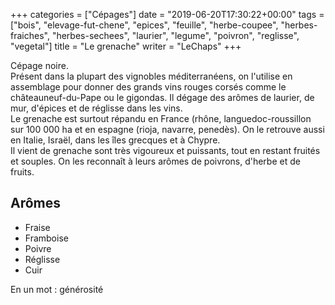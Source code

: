 +++
categories = ["Cépages"]
date = "2019-06-20T17:30:22+00:00"
tags = ["bois", "elevage-fut-chene", "epices", "feuille", "herbe-coupee", "herbes-fraiches", "herbes-sechees", "laurier", "legume", "poivron", "reglisse", "vegetal"] 
title = "Le grenache"
writer = "LeChaps"
+++

Cépage noire.  
Présent dans la plupart des vignobles méditerranéens, on l'utilise en assemblage pour donner des grands vins rouges corsés comme le châteauneuf-du-Pape ou le gigondas. Il dégage des arômes de laurier, de mur, d'épices et de réglisse dans les vins.  
Le grenache est surtout répandu en France (rhône, languedoc-roussillon sur 100 000 ha et en espagne (rioja, navarre, penedès). On le retrouve aussi en Italie, Israël, dans les îles grecques et à Chypre.  
Il vient de grenache sont très vigoureux et puissants, tout en restant fruités et souples. On les reconnaît à leurs arômes de poivrons, d'herbe et de fruits.

## Arômes

* Fraise
* Framboise
* Poivre
* Réglisse
* Cuir

En un mot : générosité

